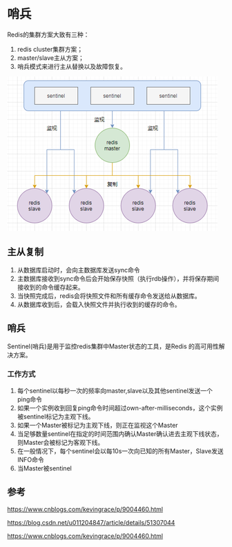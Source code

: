 # 哨兵
Redis的集群方案大致有三种：
1. redis cluster集群方案；
2. master/slave主从方案；
3. 哨兵模式来进行主从替换以及故障恢复。

![title](https://raw.githubusercontent.com/pallcard/noteImg/master/noteImg/2020/04/09/1586402498072-1586402498130.png)

## 主从复制

1. 从数据库启动时，会向主数据库发送sync命令
2. 主数据库接收到sync命令后会开始保存快照（执行rdb操作），并将保存期间接收到的命令缓存起来。
3. 当快照完成后，redis会将快照文件和所有缓存命令发送给从数据库。
4. 从数据库收到后，会载入快照文件并执行收到的缓存的命令。

## 哨兵
Sentinel(哨兵)是用于监控redis集群中Master状态的工具，是Redis 的高可用性解决方案。

### 工作方式
1. 每个sentinel以每秒一次的频率向master,slave以及其他sentinel发送一个ping命令
2. 如果一个实例收到回复ping命令时间超过own-after-milliseconds，这个实例被sentinel标记为主观下线。
3. 如果一个Master被标记为主观下线，则正在监视这个Master
4. 当足够数量sentinel在指定的时间范围内确认Master确认进去主观下线状态，则Master会被标记为客观下线。
5. 在一般情况下，每个sentinel会以每10s一次向已知的所有Master，Slave发送INFO命令
6. 当Master被sentinel


## 参考
https://www.cnblogs.com/kevingrace/p/9004460.html

https://blog.csdn.net/u011204847/article/details/51307044










































































https://www.cnblogs.com/kevingrace/p/9004460.html